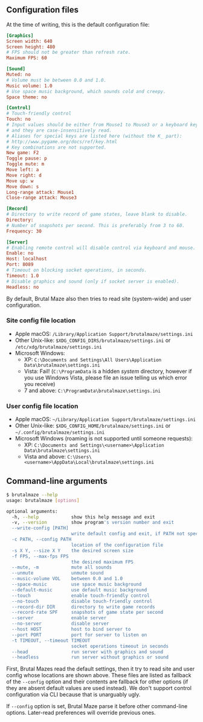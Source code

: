 ## Configuration files

At the time of writing, this is the default configuration file:

```ini
[Graphics]
Screen width: 640
Screen height: 480
# FPS should not be greater than refresh rate.
Maximum FPS: 60

[Sound]
Muted: no
# Volume must be between 0.0 and 1.0.
Music volume: 1.0
# Use space music background, which sounds cold and creepy.
Space theme: no

[Control]
# Touch-friendly control
Touch: no
# Input values should be either from Mouse1 to Mouse3 or a keyboard key
# and they are case-insensitively read.
# Aliases for special keys are listed here (without the K_ part):
# http://www.pygame.org/docs/ref/key.html
# Key combinations are not supported.
New game: F2
Toggle pause: p
Toggle mute: m
Move left: a
Move right: d
Move up: w
Move down: s
Long-range attack: Mouse1
Close-range attack: Mouse3

[Record]
# Directory to write record of game states, leave blank to disable.
Directory:
# Number of snapshots per second. This is preferably from 3 to 60.
Frequency: 30

[Server]
# Enabling remote control will disable control via keyboard and mouse.
Enable: no
Host: localhost
Port: 8089
# Timeout on blocking socket operations, in seconds.
Timeout: 1.0
# Disable graphics and sound (only if socket server is enabled).
Headless: no
```

By default, Brutal Maze also then tries to read site (system-wide) and user
configuration.

### Site config file location

* Apple macOS: `/Library/Application Support/brutalmaze/settings.ini`
* Other Unix-like: `$XDG_CONFIG_DIRS/brutalmaze/settings.ini` or
  `/etc/xdg/brutalmaze/settings.ini`
* Microsoft Windows:
    * XP: `C:\Documents and Settings\All Users\Application Data\brutalmaze\settings.ini`
    * Vista: Fail! (`C:\ProgramData` is a hidden *system* directory, however
      if you use Windows Vista, please file an issue telling us which error you
      receive)
    * 7 and above: `C:\ProgramData\brutalmaze\settings.ini`

### User config file location

* Apple macOS: `~/Library/Application Support/brutalmaze/settings.ini`
* Other Unix-like: `$XDG_CONFIG_HOME/brutalmaze/settings.ini` or
  `~/.config/brutalmaze/settings.ini`
* Microsoft Windows (roaming is not supported until someone requests):
    * XP: `C:\Documents and Settings\<username>\Application Data\brutalmaze\settings.ini`
    * Vista and above: `C:\Users\<username>\AppData\Local\brutalmaze\settings.ini`

## Command-line arguments

```sh
$ brutalmaze --help
usage: brutalmaze [options]

optional arguments:
  -h, --help            show this help message and exit
  -v, --version         show program's version number and exit
  --write-config [PATH]
                        write default config and exit, if PATH not specified use stdout
  -c PATH, --config PATH
                        location of the configuration file
  -s X Y, --size X Y    the desired screen size
  -f FPS, --max-fps FPS
                        the desired maximum FPS
  --mute, -m            mute all sounds
  --unmute              unmute sound
  --music-volume VOL    between 0.0 and 1.0
  --space-music         use space music background
  --default-music       use default music background
  --touch               enable touch-friendly control
  --no-touch            disable touch-friendly control
  --record-dir DIR      directory to write game records
  --record-rate SPF     snapshots of game state per second
  --server              enable server
  --no-server           disable server
  --host HOST           host to bind server to
  --port PORT           port for server to listen on
  -t TIMEOUT, --timeout TIMEOUT
                        socket operations timeout in seconds
  --head                run server with graphics and sound
  --headless            run server without graphics or sound
```

First, Brutal Mazes read the default settings, then it try to read site and
user config whose locations are shown above. These files are listed as fallback
of the `--config` option and their contents are fallback for other options (if
they are absent default values are used instead). We don't support control
configuration via CLI because that is unarguably ugly.

If `--config` option is set, Brutal Maze parse it before other command-line
options. Later-read preferences will override previous ones.
